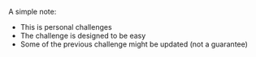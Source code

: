 A simple note:
- This is personal challenges
- The challenge is designed to be easy
- Some of the previous challenge might be updated (not a guarantee)

